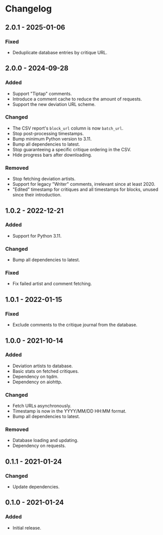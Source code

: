 # Changelog

## 2.0.1 - 2025-01-06
### Fixed
 * Deduplicate database entries by critique URL.

## 2.0.0 - 2024-09-28
### Added
 * Support "Tiptap" comments.
 * Introduce a comment cache to reduce the amount of requests.
 * Support the new deviation URL scheme.

### Changed
 * The CSV report's `block_url` column is now `batch_url`.
 * Stop post-processing timestamps.
 * Bump minimum Python version to 3.11.
 * Bump all dependencies to latest.
 * Stop guaranteeing a specific critique ordering in the CSV.
 * Hide progress bars after downloading.

### Removed
 * Stop fetching deviation artists.
 * Support for legacy "Writer" comments, irrelevant since at least 2020.
 * "Edited" timestamp for critiques and all timestamps for blocks, unused since their introduction.

## 1.0.2 - 2022-12-21
### Added
 * Support for Python 3.11.

### Changed
 * Bump all dependencies to latest.

### Fixed
 * Fix failed artist and comment fetching.

## 1.0.1 - 2022-01-15
### Fixed
 * Exclude comments to the critique journal from the database.

## 1.0.0 - 2021-10-14
### Added
 * Deviation artists to database.
 * Basic stats on fetched critiques.
 * Dependency on tqdm.
 * Dependency on aiohttp.

### Changed
 * Fetch URLs asynchronously.
 * Timestamp is now in the YYYY/MM/DD HH:MM format.
 * Bump all dependencies to latest.

### Removed
 * Database loading and updating.
 * Dependency on requests.

## 0.1.1 - 2021-01-24
### Changed
 * Update dependencies.

## 0.1.0 - 2021-01-24
### Added
 * Initial release.
